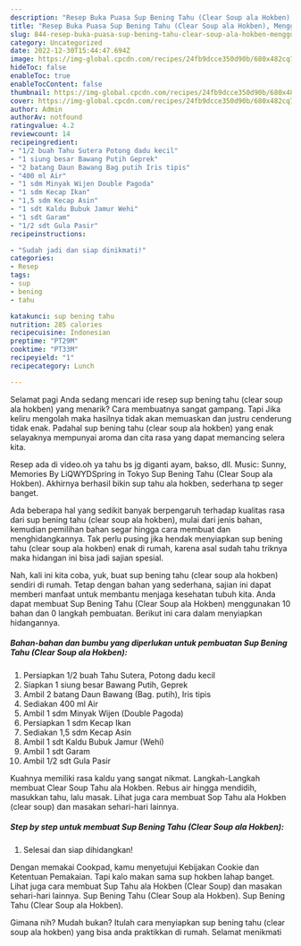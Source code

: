 ```yaml
---
description: "Resep Buka Puasa Sup Bening Tahu (Clear Soup ala Hokben), Menggugah Selera"
title: "Resep Buka Puasa Sup Bening Tahu (Clear Soup ala Hokben), Menggugah Selera"
slug: 844-resep-buka-puasa-sup-bening-tahu-clear-soup-ala-hokben-menggugah-selera
category: Uncategorized
date: 2022-12-30T15:44:47.694Z
image: https://img-global.cpcdn.com/recipes/24fb9dcce350d90b/680x482cq70/sup-bening-tahu-clear-soup-ala-hokben-foto-resep-utama.jpg
hideToc: false
enableToc: true
enableTocContent: false
thumbnail: https://img-global.cpcdn.com/recipes/24fb9dcce350d90b/680x482cq70/sup-bening-tahu-clear-soup-ala-hokben-foto-resep-utama.jpg
cover: https://img-global.cpcdn.com/recipes/24fb9dcce350d90b/680x482cq70/sup-bening-tahu-clear-soup-ala-hokben-foto-resep-utama.jpg
author: Admin
authorAv: notfound
ratingvalue: 4.2
reviewcount: 14
recipeingredient:
- "1/2 buah Tahu Sutera Potong dadu kecil"
- "1 siung besar Bawang Putih Geprek"
- "2 batang Daun Bawang Bag putih Iris tipis"
- "400 ml Air"
- "1 sdm Minyak Wijen Double Pagoda"
- "1 sdm Kecap Ikan"
- "1,5 sdm Kecap Asin"
- "1 sdt Kaldu Bubuk Jamur Wehi"
- "1 sdt Garam"
- "1/2 sdt Gula Pasir"
recipeinstructions:

- "Sudah jadi dan siap dinikmati!"
categories:
- Resep
tags:
- sup
- bening
- tahu

katakunci: sup bening tahu 
nutrition: 285 calories
recipecuisine: Indonesian
preptime: "PT29M"
cooktime: "PT33M"
recipeyield: "1"
recipecategory: Lunch

---
```



Selamat pagi Anda sedang mencari ide resep sup bening tahu (clear soup ala hokben) yang menarik? Cara membuatnya sangat gampang. Tapi Jika keliru mengolah maka hasilnya tidak akan memuaskan dan justru cenderung tidak enak. Padahal sup bening tahu (clear soup ala hokben) yang enak selayaknya mempunyai aroma dan cita rasa yang dapat memancing selera kita.


Resep ada di video.oh ya tahu bs jg diganti ayam, bakso, dll. Music: Sunny, Memories By LiQWYDSpring in Tokyo Sup Bening Tahu (Clear Soup ala Hokben). Akhirnya berhasil bikin sup tahu ala hokben, sederhana tp seger banget.

Ada beberapa hal yang sedikit banyak berpengaruh terhadap kualitas rasa dari sup bening tahu (clear soup ala hokben), mulai dari jenis bahan, kemudian pemilihan bahan segar hingga cara membuat dan menghidangkannya. Tak perlu pusing jika hendak menyiapkan sup bening tahu (clear soup ala hokben) enak di rumah, karena asal sudah tahu triknya maka hidangan ini bisa jadi sajian spesial.


Nah, kali ini kita coba, yuk, buat sup bening tahu (clear soup ala hokben) sendiri di rumah. Tetap dengan bahan yang sederhana, sajian ini dapat memberi manfaat untuk membantu menjaga kesehatan tubuh kita. Anda dapat membuat Sup Bening Tahu (Clear Soup ala Hokben) menggunakan 10 bahan dan 0 langkah pembuatan. Berikut ini cara dalam menyiapkan hidangannya.

<!--inarticleads1-->

##### Bahan-bahan dan bumbu yang diperlukan untuk pembuatan Sup Bening Tahu (Clear Soup ala Hokben):

1. Persiapkan 1/2 buah Tahu Sutera, Potong dadu kecil
1. Siapkan 1 siung besar Bawang Putih, Geprek
1. Ambil 2 batang Daun Bawang (Bag. putih), Iris tipis
1. Sediakan 400 ml Air
1. Ambil 1 sdm Minyak Wijen (Double Pagoda)
1. Persiapkan 1 sdm Kecap Ikan
1. Sediakan 1,5 sdm Kecap Asin
1. Ambil 1 sdt Kaldu Bubuk Jamur (Wehi)
1. Ambil 1 sdt Garam
1. Ambil 1/2 sdt Gula Pasir


Kuahnya memiliki rasa kaldu yang sangat nikmat. Langkah-Langkah membuat Clear Soup Tahu ala Hokben. Rebus air hingga mendidih, masukkan tahu, lalu masak. Lihat juga cara membuat Sop Tahu ala Hokben (clear soup) dan masakan sehari-hari lainnya. 

<!--inarticleads2-->

##### Step by step untuk membuat Sup Bening Tahu (Clear Soup ala Hokben):


1. Selesai dan siap dihidangkan!

Dengan memakai Cookpad, kamu menyetujui Kebijakan Cookie dan Ketentuan Pemakaian. Tapi kalo makan sama sup hokben lahap banget. Lihat juga cara membuat Sup Tahu ala Hokben (Clear Soup) dan masakan sehari-hari lainnya. Sup Bening Tahu (Clear Soup ala Hokben). Sup Bening Tahu (Clear Soup ala Hokben). 

Gimana nih? Mudah bukan? Itulah cara menyiapkan sup bening tahu (clear soup ala hokben) yang bisa anda praktikkan di rumah. Selamat menikmati
